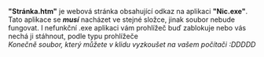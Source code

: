 **"Stránka.htm"** je webová stránka obsahující odkaz na aplikaci **"Nic.exe"**. Tato aplikace se ***musí*** nacházet ve stejné složce, jinak soubor nebude fungovat. I nefunkční .exe aplikaci vám prohlížeč buď zablokuje nebo vás nechá ji stáhnout, podle typu prohlížeče<br>
*Konečně soubor, který můžete v klidu vyzkoušet na vašem počítači :DDDDD*